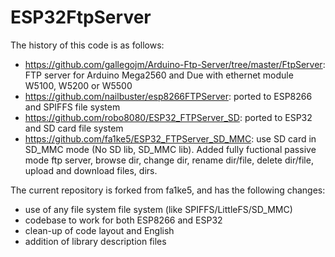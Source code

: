 # ESP32FtpServer

The history of this code is as follows:

* https://github.com/gallegojm/Arduino-Ftp-Server/tree/master/FtpServer: FTP server for Arduino Mega2560 and Due with ethernet module W5100, W5200 or W5500
* https://github.com/nailbuster/esp8266FTPServer: ported to ESP8266 and SPIFFS file system
* https://github.com/robo8080/ESP32_FTPServer_SD: ported to ESP32 and SD card file system
* https://github.com/fa1ke5/ESP32_FTPServer_SD_MMC: use SD card in SD_MMC mode (No SD lib, SD_MMC lib). Added fully fuctional passive mode ftp server, browse dir, change dir, rename dir/file, delete dir/file, upload and download files, dirs.

The current repository is forked from fa1ke5, and has the following changes:
* use of any file system file system (like SPIFFS/LittleFS/SD_MMC)
* codebase to work for both ESP8266 and ESP32
* clean-up of code layout and English
* addition of library description files
